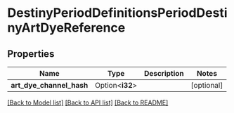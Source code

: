 # DestinyPeriodDefinitionsPeriodDestinyArtDyeReference

## Properties

Name | Type | Description | Notes
------------ | ------------- | ------------- | -------------
**art_dye_channel_hash** | Option<**i32**> |  | [optional]

[[Back to Model list]](../README.md#documentation-for-models) [[Back to API list]](../README.md#documentation-for-api-endpoints) [[Back to README]](../README.md)


